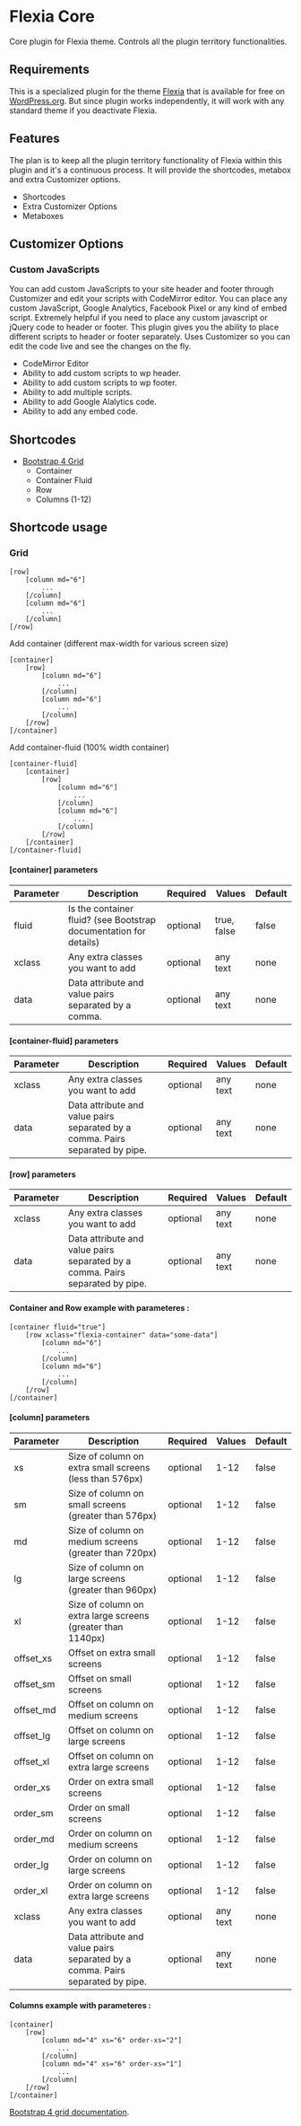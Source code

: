 # Flexia Core
Core plugin for Flexia theme. Controls all the plugin territory functionalities.

## Requirements

This is a specialized plugin for the theme [Flexia](https://github.com/rupok/flexia) that is available for free on [WordPress.org](https://wordpress.org/themes/flexia/). But since plugin works independently, it will work with any standard theme if you deactivate Flexia. 

## Features

The plan is to keep all the plugin territory functionality of Flexia within this plugin and it's a continuous process. It will provide the shortcodes, metabox and extra Customizer options.

* Shortcodes
* Extra Customizer Options
* Metaboxes


## Customizer Options

### Custom JavaScripts

You can add custom JavaScripts to your site header and footer through Customizer and edit your scripts with CodeMirror editor. You can place any custom JavaScript, Google Analytics, Facebook Pixel or any kind of embed script. Extremely helpful if you need to place any custom javascript or jQuery code to header or footer. This plugin gives you the ability to place different scripts to header or footer separately. Uses Customizer so you can edit the code live and see the changes on the fly.

* CodeMirror Editor
* Ability to add custom scripts to wp header.
* Ability to add custom scripts to wp footer.
* Ability to add multiple scripts.
* Ability to add Google Alalytics code.
* Ability to add any embed code.


## Shortcodes

* [Bootstrap 4 Grid](#grid)
  * Container
  * Container Fluid
  * Row
  * Columns (1-12)

## Shortcode usage


### Grid
	[row]
		[column md="6"]
			...
		[/column]
		[column md="6"]
			...
		[/column]
	[/row]

Add container (different max-width for various screen size)

	[container]
		[row]
			[column md="6"]
				...
			[/column]
			[column md="6"]
				...
			[/column]
		[/row]
	[/container]

Add container-fluid (100% width container)

	[container-fluid]
		[container]
			[row]
				[column md="6"]
					...
				[/column]
				[column md="6"]
					...
				[/column]
			[/row]
		[/container]
	[/container-fluid]

#### [container] parameters
Parameter | Description | Required | Values | Default
--- | --- | --- | --- | ---
fluid | Is the container fluid? (see Bootstrap documentation for details) | optional | true, false | false
xclass | Any extra classes you want to add | optional | any text | none
data | Data attribute and value pairs separated by a comma. | optional | any text | none

#### [container-fluid] parameters
Parameter | Description | Required | Values | Default
--- | --- | --- | --- | ---
xclass | Any extra classes you want to add | optional | any text | none
data | Data attribute and value pairs separated by a comma. Pairs separated by pipe. | optional | any text | none

#### [row] parameters
Parameter | Description | Required | Values | Default
--- | --- | --- | --- | ---
xclass | Any extra classes you want to add | optional | any text | none
data | Data attribute and value pairs separated by a comma. Pairs separated by pipe. | optional | any text | none

#### Container and Row example with parameteres :

	[container fluid="true"]
		[row xclass="flexia-container" data="some-data"]
			[column md="6"]
				...
			[/column]
			[column md="6"]
				...
			[/column]
		[/row]
	[/container]

#### [column] parameters
Parameter | Description | Required | Values | Default
--- | --- | --- | --- | ---
xs | Size of column on extra small screens (less than 576px) | optional | 1-12 | false
sm | Size of column on small screens (greater than 576px) | optional | 1-12 | false
md | Size of column on medium screens (greater than 720px) | optional | 1-12 | false
lg | Size of column on large screens (greater than 960px) | optional | 1-12 | false
xl | Size of column on extra large screens (greater than 1140px) | optional | 1-12 | false
offset_xs | Offset on extra small screens | optional | 1-12 | false
offset_sm | Offset on small screens | optional | 1-12 | false
offset_md | Offset on column on medium screens | optional | 1-12 | false
offset_lg | Offset on column on large screens | optional | 1-12 | false
offset_xl | Offset on column on extra large screens | optional | 1-12 | false
order_xs | Order on extra small screens | optional | 1-12 | false
order_sm | Order on small screens | optional | 1-12 | false
order_md | Order on column on medium screens | optional | 1-12 | false
order_lg | Order on column on large screens | optional | 1-12 | false
order_xl | Order on column on extra large screens | optional | 1-12 | false
xclass | Any extra classes you want to add | optional | any text | none
data | Data attribute and value pairs separated by a comma. Pairs separated by pipe. | optional | any text | none

#### Columns example with parameteres :

	[container]
		[row]
			[column md="4" xs="6" order-xs="2"]
				...
			[/column]
			[column md="4" xs="6" order-xs="1"]
				...
			[/column]
		[/row]
	[/container]


[Bootstrap 4 grid documentation](https://getbootstrap.com/docs/4.0/layout/grid/).